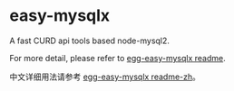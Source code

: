 # easy-mysqlx

A fast CURD api tools based node-mysql2.

For more detail, please refer to [egg-easy-mysqlx readme](https://github.com/Lancernix/egg-easy-mysqlx#readme).

中文详细用法请参考 [egg-easy-mysqlx readme-zh](https://github.com/Lancernix/egg-easy-mysqlx/blob/master/README.zh_CN.md)。
